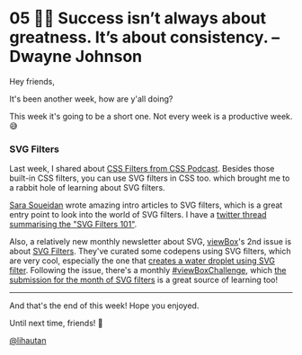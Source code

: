 # 05 🏃‍♂️ Success isn’t always about greatness. It’s about consistency. – Dwayne Johnson

Hey friends,

It's been another week, how are y'all doing?

This week it's going to be a short one. Not every week is a productive week. 😅 

### SVG Filters

Last week, I shared about [CSS Filters from CSS Podcast](https://twitter.com/lihautan/status/1303154750406275072). Besides those built-in CSS filters, you can use SVG filters in CSS too. which brought me to a rabbit hole of learning about SVG filters.

[Sara Soueidan](https://twitter.com/SaraSoueidan) wrote amazing intro articles to SVG filters, which is a great entry point to look into the world of SVG filters. I have a [twitter thread summarising the "SVG Filters 101"](https://twitter.com/lihautan/status/1304721501451501569?s=20).

Also, a relatively new monthly newsletter about SVG, [viewBox](https://viewbox.club/)'s 2nd issue is about [SVG Filters](https://buttondown.email/viewBox/archive/3d0142a4-114e-4b54-9c35-97c2640688d0). They've curated some codepens using SVG filters, which are very cool, especially the one that [creates a water droplet using SVG filter](https://codepen.io/raczo/pen/KKVbQmV). Following the issue, there's a monthly [#viewBoxChallenge](https://twitter.com/search?q=%23viewBoxChallenge), which [the submission for the month of SVG filters](https://twitter.com/search?q=%23viewBoxChallenge%20filters&src=typed_query) is a great source of learning too!

---

And that's the end of this week! Hope you enjoyed.

Until next time, friends! 👋

[@lihautan](https://twitter.com/lihautan)

